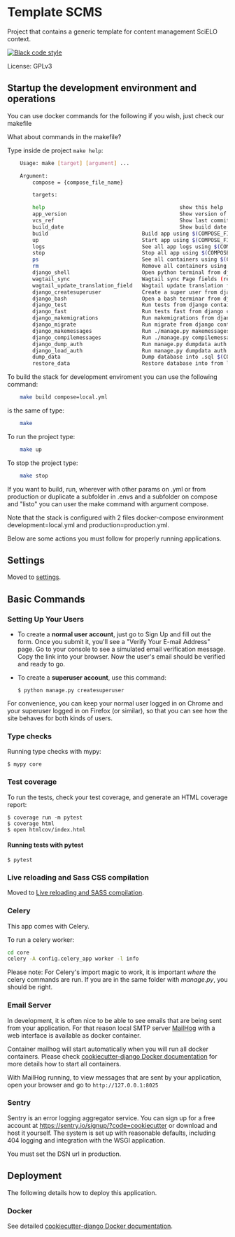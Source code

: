 # Template SCMS

Project that contains a generic template for content management SciELO context.

[![Black code style](https://img.shields.io/badge/code%20style-black-000000.svg)](https://github.com/ambv/black)

License: GPLv3


## Startup the development environment and operations

You can use docker commands for the following if you wish, just check our makefile

What about commands in the makefile?

Type inside de project ```make help```:

```bash
    Usage: make [target] [argument] ...

    Argument:
        compose = {compose_file_name}

        targets:

        help                                           show this help
        app_version                                    Show version of webapp
        vcs_ref                                        Show last commit ref
        build_date                                     Show build date
        build                              Build app using $(COMPOSE_FILE_DEV)
        up                                 Start app using $(COMPOSE_FILE_DEV)
        logs                               See all app logs using $(COMPOSE_FILE_DEV)
        stop                               Stop all app using $(COMPOSE_FILE_DEV)
        ps                                 See all containers using $(COMPOSE_FILE_DEV)
        rm                                 Remove all containers using $(COMPOSE_FILE_DEV)
        django_shell                       Open python terminal from django $(COMPOSE_FILE_DEV)
        wagtail_sync                       Wagtail sync Page fields (repeat every time you add a new language and to update the wagtailcore_page translations) $(COMPOSE_FILE_DEV)
        wagtail_update_translation_field   Wagtail update translation fields, user this command first $(COMPOSE_FILE_DEV)
        django_createsuperuser             Create a super user from django $(COMPOSE_FILE_DEV)
        django_bash                        Open a bash terminar from django container using $(COMPOSE_FILE_DEV)
        django_test                        Run tests from django container using $(COMPOSE_FILE_DEV)
        django_fast                        Run tests fast from django container using $(COMPOSE_FILE_DEV)
        django_makemigrations              Run makemigrations from django container using $(COMPOSE_FILE_DEV)
        django_migrate                     Run migrate from django container using $(COMPOSE_FILE_DEV)
        django_makemessages                Run ./manage.py makemessages $(COMPOSE_FILE_DEV)
        django_compilemessages             Run ./manage.py compilemessages $(COMPOSE_FILE_DEV)
        django_dump_auth                   Run manage.py dumpdata auth --indent=2 $(COMPOSE_FILE_DEV)
        django_load_auth                   Run manage.py dumpdata auth --indent=2 $(COMPOSE_FILE_DEV)
        dump_data                          Dump database into .sql $(COMPOSE_FILE_DEV)
        restore_data                       Restore database into from latest.sql file $(COMPOSE_FILE_DEV)

```

To build the stack for development enviroment you can use the following command:

```bash
    make build compose=local.yml
```

is the same of type:

```bash
    make
```

To run the project type:

```bash
    make up
```

To stop the project type:

```bash
    make stop
```

If you want to build, run, wherever with other params on .yml or from production or duplicate a subfolder in .envs and a subfolder on compose and "listo" you can user the make command with argument compose.

Note that the stack is configured with 2 files docker-compose environment development=local.yml and production=production.yml.

Below are some actions you must follow for properly running applications.

## Settings

Moved to [settings](http://cookiecutter-django.readthedocs.io/en/latest/settings.html).

## Basic Commands

### Setting Up Your Users

-   To create a **normal user account**, just go to Sign Up and fill out the form. Once you submit it, you'll see a "Verify Your E-mail Address" page. Go to your console to see a simulated email verification message. Copy the link into your browser. Now the user's email should be verified and ready to go.

-   To create a **superuser account**, use this command:

        $ python manage.py createsuperuser

For convenience, you can keep your normal user logged in on Chrome and your superuser logged in on Firefox (or similar), so that you can see how the site behaves for both kinds of users.

### Type checks

Running type checks with mypy:

    $ mypy core

### Test coverage

To run the tests, check your test coverage, and generate an HTML coverage report:

    $ coverage run -m pytest
    $ coverage html
    $ open htmlcov/index.html

#### Running tests with pytest

    $ pytest

### Live reloading and Sass CSS compilation

Moved to [Live reloading and SASS compilation](https://cookiecutter-django.readthedocs.io/en/latest/developing-locally.html#sass-compilation-live-reloading).

### Celery

This app comes with Celery.

To run a celery worker:

``` bash
cd core
celery -A config.celery_app worker -l info
```

Please note: For Celery's import magic to work, it is important *where* the celery commands are run. If you are in the same folder with *manage.py*, you should be right.

### Email Server

In development, it is often nice to be able to see emails that are being sent from your application. For that reason local SMTP server [MailHog](https://github.com/mailhog/MailHog) with a web interface is available as docker container.

Container mailhog will start automatically when you will run all docker containers.
Please check [cookiecutter-django Docker documentation](http://cookiecutter-django.readthedocs.io/en/latest/deployment-with-docker.html) for more details how to start all containers.

With MailHog running, to view messages that are sent by your application, open your browser and go to `http://127.0.0.1:8025`

### Sentry

Sentry is an error logging aggregator service. You can sign up for a free account at <https://sentry.io/signup/?code=cookiecutter> or download and host it yourself.
The system is set up with reasonable defaults, including 404 logging and integration with the WSGI application.

You must set the DSN url in production.

## Deployment

The following details how to deploy this application.

### Docker

See detailed [cookiecutter-django Docker documentation](http://cookiecutter-django.readthedocs.io/en/latest/deployment-with-docker.html).
